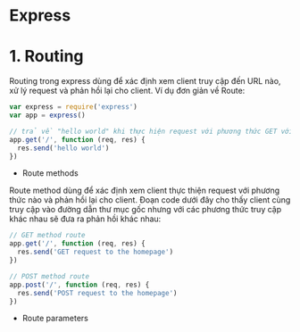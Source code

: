 # Express

# 1. Routing
Routing trong express dùng để xác định xem client truy cập đến URL nào, xử lý request và phản hồi lại cho client. Ví dụ đơn giản về Route:
```javascript
var express = require('express')
var app = express()

// trả về "hello world" khi thực hiện request với phương thức GET với đường dẫn vào thư mục gốc
app.get('/', function (req, res) {
  res.send('hello world')
})
````
+ Route methods

Route method dùng để xác định xem client thực thiện request với phương thức nào và phản hồi lại cho client. Đoạn code dưới đây
cho thấy client cùng truy cập vào đường dẫn thư mục gốc nhưng với các phương thức truy cập khác nhau sẽ đưa ra phản hồi khác nhau:

```javascript
// GET method route
app.get('/', function (req, res) {
  res.send('GET request to the homepage')
})

// POST method route
app.post('/', function (req, res) {
  res.send('POST request to the homepage')
})
```

+ Route parameters


